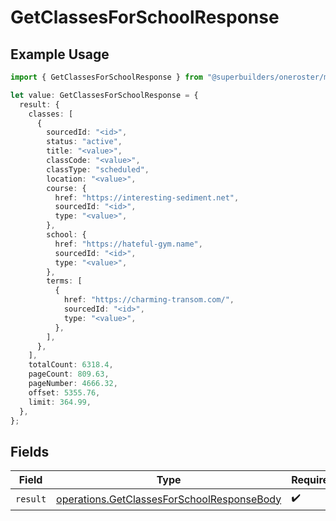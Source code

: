 # GetClassesForSchoolResponse

## Example Usage

```typescript
import { GetClassesForSchoolResponse } from "@superbuilders/oneroster/models/operations";

let value: GetClassesForSchoolResponse = {
  result: {
    classes: [
      {
        sourcedId: "<id>",
        status: "active",
        title: "<value>",
        classCode: "<value>",
        classType: "scheduled",
        location: "<value>",
        course: {
          href: "https://interesting-sediment.net",
          sourcedId: "<id>",
          type: "<value>",
        },
        school: {
          href: "https://hateful-gym.name",
          sourcedId: "<id>",
          type: "<value>",
        },
        terms: [
          {
            href: "https://charming-transom.com/",
            sourcedId: "<id>",
            type: "<value>",
          },
        ],
      },
    ],
    totalCount: 6318.4,
    pageCount: 809.63,
    pageNumber: 4666.32,
    offset: 5355.76,
    limit: 364.99,
  },
};
```

## Fields

| Field                                                                                                    | Type                                                                                                     | Required                                                                                                 | Description                                                                                              |
| -------------------------------------------------------------------------------------------------------- | -------------------------------------------------------------------------------------------------------- | -------------------------------------------------------------------------------------------------------- | -------------------------------------------------------------------------------------------------------- |
| `result`                                                                                                 | [operations.GetClassesForSchoolResponseBody](../../models/operations/getclassesforschoolresponsebody.md) | :heavy_check_mark:                                                                                       | N/A                                                                                                      |